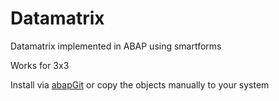 Datamatrix
==========

Datamatrix implemented in ABAP using smartforms

Works for 3x3

Install via [abapGit](https://github.com/larshp/abapGit) or copy the objects manually to your system
